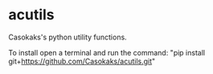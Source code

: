 # acutils

Casokaks's python utility functions.

To install open a terminal and run the command: "pip install git+https://github.com/Casokaks/acutils.git"
